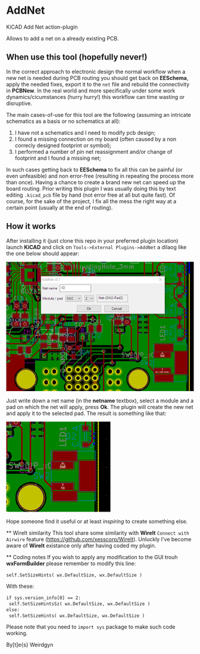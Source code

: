 # AddNet
KiCAD Add Net action-plugin

Allows to add a net on a already existing PCB.

## When use this tool (hopefully never!)

In the correct approach to electronic design the normal workflow when a new net is needed during PCB routing you should get back on __EESchema__, apply the needed fixes, export it to the ```net``` file and rebuild the connectivity in __PCBNew__.
In the real world and more specifically under some work dynamics/cicumstances (hurry hurry!) this workflow can time wasting or disruptive.

The main cases-of-use for this tool are the following (assuming an intricate schematics as a basis or no schematics at all):
1. I have not a schematics and I need to modify pcb design;
2. I found a missing connection on my board (often caused by a non correcly designed footprint or symbol);
3. I performed a number of pin net reassignment and/or change of footprint and I found a missing net;

In such cases getting back to __EESchema__ to fix all this can be painful (or even unfeasible) and non error-free (resulting in repeating the process more than once). Having a chance to create a brand new net can speed up the board routing. Prior writing this plugin I was usually doing this by text editing ```.kicad_pcb``` file by hand (not error free at all but quite fast).
Of course, for the sake of the project, I fix all the mess the right way at a certain point (usually at the end of routing).

## How it works

After installing it (just clone this repo in your preferred plugin location) launch __KiCAD__ and click on ```Tools->External Plugins->AddNet``` a dilaog like the one below should appear:

![AddNet dialog](pictures/addnet_dialog.PNG?raw=true "AddNet dialog")

Just write down a net name (in the __netname__ textbox), select a module and a pad on which the net will apply, press __Ok__.
The plugin will create the new net and apply it to the selected pad.
The result is something like that:

![Addnet result](pictures/addnet_result.PNG?raw=true "AddNet result")

Hope someone find it useful or at least *inspiring* to create something else.

** WireIt similarity
This tool share some similarity with __WireIt__ ```Connect with Airwire``` feature (https://github.com/xesscorp/WireIt). Unluckly I've become aware of __WireIt__ existance only after having coded my plugin.

** Coding notes
If you wish to apply any modification to the GUI trouh __wxFormBuilder__ please remember to modify this line:
```
self.SetSizeHints( wx.DefaultSize, wx.DefaultSize )
```
With these:
```
if sys.version_info[0] == 2:
 self.SetSizeHintsSz( wx.DefaultSize, wx.DefaultSize )
else:
 self.SetSizeHints( wx.DefaultSize, wx.DefaultSize )
```
Please note that you need to ```import sys``` package to make such code working. 
 

By[t]e{s}
 Weirdgyn
